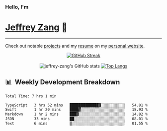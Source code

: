 
### Hello, I'm 
# [Jeffrey Zang](https://www.linkedin.com/in/jeffreyzang/) 🦀

---

Check out notable [projects](https://jeffz.dev/projects) and my [resume](https://jeffz.dev/resume) on my [personal website](https://jeffz.dev/).

<div align = 'center'>

[![GitHub Streak](https://github-readme-streak-stats.herokuapp.com/?user=jeffrey-zang&theme=tokyonight)](https://git.io/streak-stats)
<br></br>
![jeffrey-zang's GitHub stats](https://github-readme-stats.vercel.app/api?username=jeffrey-zang&show_icons=true&theme=tokyonight&hide_rank=true&hide=stars) 
[![Top Langs](https://github-readme-stats.vercel.app/api/top-langs/?username=jeffrey-zang&hide=ShaderLab,HLSL&layout=compact&theme=tokyonight)](https://github.com/anuraghazra/github-readme-stats)

</div>

## 📊 &nbsp;Weekly Development Breakdown
<!--START_SECTION:waka-->

```txt
Total Time: 7 hrs 1 min

TypeScript   3 hrs 52 mins   █████████████▓░░░░░░░░░░░   54.81 %
Swift        1 hr 20 mins    ████▓░░░░░░░░░░░░░░░░░░░░   18.93 %
Markdown     1 hr 2 mins     ███▓░░░░░░░░░░░░░░░░░░░░░   14.82 %
JSON         33 mins         ██░░░░░░░░░░░░░░░░░░░░░░░   08.01 %
Text         6 mins          ▒░░░░░░░░░░░░░░░░░░░░░░░░   01.55 %
```

<!--END_SECTION:waka-->

